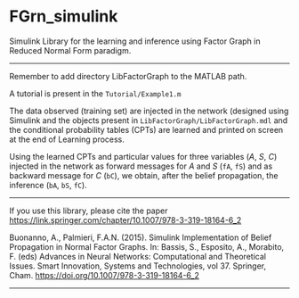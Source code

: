 # FGrn_simulink
Simulink Library for the learning and inference using Factor Graph in Reduced Normal Form paradigm. 

---

Remember to add directory LibFactorGraph to the MATLAB path.

A tutorial is present in the <code>Tutorial/Example1.m</code>

The data observed (training set) are injected in the network (designed using Simulink and the objects present in <code>LibFactorGraph/LibFactorGraph.mdl</code> and the conditional probability tables (CPTs) are learned and printed on screen at the end of Learning process.

Using the learned CPTs and particular values for three variables (*A*, *S*, *C*) injected in the network as forward messages for *A* and *S* (<code>fA</code>, <code>fS</code>) and as backward message for *C* (<code>bC</code>), we obtain, after the belief propagation, the inference (<code>bA</code>, <code>bS</code>, <code>fC</code>).

---

If you use this library, please cite the paper https://link.springer.com/chapter/10.1007/978-3-319-18164-6_2

Buonanno, A., Palmieri, F.A.N. (2015). Simulink Implementation of Belief Propagation in Normal Factor Graphs. In: Bassis, S., Esposito, A., Morabito, F. (eds) Advances in Neural Networks: Computational and Theoretical Issues. Smart Innovation, Systems and Technologies, vol 37. Springer, Cham. https://doi.org/10.1007/978-3-319-18164-6_2

----


